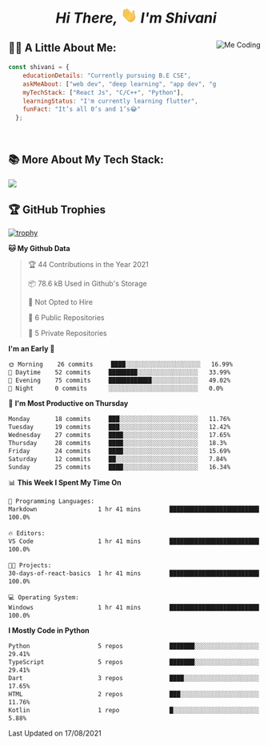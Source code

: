 # <p align="center">️ _Hi There, <img src="https://raw.githubusercontent.com/SanjayDevTech/SanjayDevTech/master/assets/wave.gif" alt="waving hand" width="33px"> I'm Shivani_</p>

<img align="right" alt="Me Coding" height="200" src="https://media.giphy.com/media/L1R1tvI9svkIWwpVYr/giphy.gif">

## 👩‍💻 **A Little About Me:**
```jsx
const shivani = {
    educationDetails: "Currently pursuing B.E CSE",
    askMeAbout: ["web dev", "deep learning", "app dev", "gardening"],
    myTechStack: ["React Js", "C/C++", "Python"],
    learningStatus: "I'm currently learning flutter",
    funFact: "It’s all 0’s and 1’s😂"
  };
```

<br/>

## 📚 **More About My Tech Stack:**

   <img align="center" src="https://github-readme-stats.vercel.app/api/top-langs/?username=shivu-srk&layout=compact&theme=vue-dark"/>
   <br/>
   
## 🏆 GitHub Trophies

[![trophy](https://github-profile-trophy.vercel.app/?username=shivu-srk&theme=nord&column=7)](https://github.com/ryo-ma/github-profile-trophy)

<!--START_SECTION:waka-->
**🐱 My Github Data** 

> 🏆 44 Contributions in the Year 2021
 > 
> 📦 78.6 kB Used in Github's Storage 
 > 
> 🚫 Not Opted to Hire
 > 
> 📜 6 Public Repositories 
 > 
> 🔑 5 Private Repositories  
 > 
**I'm an Early 🐤** 

```text
🌞 Morning    26 commits     ████░░░░░░░░░░░░░░░░░░░░░   16.99% 
🌆 Daytime    52 commits     ████████░░░░░░░░░░░░░░░░░   33.99% 
🌃 Evening    75 commits     ████████████░░░░░░░░░░░░░   49.02% 
🌙 Night      0 commits      ░░░░░░░░░░░░░░░░░░░░░░░░░   0.0%

```
📅 **I'm Most Productive on Thursday** 

```text
Monday       18 commits     ███░░░░░░░░░░░░░░░░░░░░░░   11.76% 
Tuesday      19 commits     ███░░░░░░░░░░░░░░░░░░░░░░   12.42% 
Wednesday    27 commits     ████░░░░░░░░░░░░░░░░░░░░░   17.65% 
Thursday     28 commits     ████░░░░░░░░░░░░░░░░░░░░░   18.3% 
Friday       24 commits     ████░░░░░░░░░░░░░░░░░░░░░   15.69% 
Saturday     12 commits     ██░░░░░░░░░░░░░░░░░░░░░░░   7.84% 
Sunday       25 commits     ████░░░░░░░░░░░░░░░░░░░░░   16.34%

```


📊 **This Week I Spent My Time On** 

```text
💬 Programming Languages: 
Markdown                 1 hr 41 mins        █████████████████████████   100.0%

🔥 Editors: 
VS Code                  1 hr 41 mins        █████████████████████████   100.0%

🐱‍💻 Projects: 
30-days-of-react-basics  1 hr 41 mins        █████████████████████████   100.0%

💻 Operating System: 
Windows                  1 hr 41 mins        █████████████████████████   100.0%

```

**I Mostly Code in Python** 

```text
Python                   5 repos             ███████░░░░░░░░░░░░░░░░░░   29.41% 
TypeScript               5 repos             ███████░░░░░░░░░░░░░░░░░░   29.41% 
Dart                     3 repos             ████░░░░░░░░░░░░░░░░░░░░░   17.65% 
HTML                     2 repos             ███░░░░░░░░░░░░░░░░░░░░░░   11.76% 
Kotlin                   1 repo              █░░░░░░░░░░░░░░░░░░░░░░░░   5.88%

```



 Last Updated on 17/08/2021
<!--END_SECTION:waka-->
